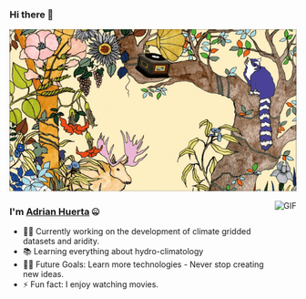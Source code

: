 ### Hi there 👋
![](./fig/nowIknow.png)

<img align="right" alt="GIF" height="160px" src="https://steamuserimages-a.akamaihd.net/ugc/92721123054346011/17668ACFDB9A5BDD28AF88B0ECC6D3D8E68271B2/" />


### I'm [Adrian Huerta](https://adrhuerta.netlify.app/about/) :zipper_mouth_face:

- 👨‍💻 Currently working on the development of climate gridded datasets and aridity.
- 📚 Learning everything about hydro-climatology
- 💪🏼 Future Goals: Learn more technologies - Never stop creating new ideas.
- ⚡ Fun fact: I enjoy watching movies.
<!--
**adrHuerta/adrHuerta** is a ✨ _special_ ✨ repository because its `README.md` (this file) appears on your GitHub profile.

Here are some ideas to get you started:

- 🔭 I’m currently working on ...
- 🌱 I’m currently learning ...
- 👯 I’m looking to collaborate on ...
- 🤔 I’m looking for help with ...
- 💬 Ask me about ...
- 📫 How to reach me: ...
- 😄 Pronouns: ...
- ⚡ Fun fact: ...
-->
